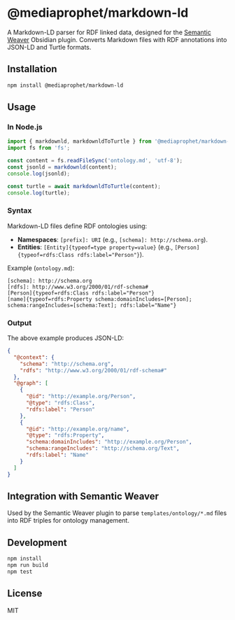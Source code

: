 # @mediaprophet/markdown-ld

A Markdown-LD parser for RDF linked data, designed for the [Semantic Weaver](https://github.com/mediaprophet/obsidian-semantic-weaver) Obsidian plugin. Converts Markdown files with RDF annotations into JSON-LD and Turtle formats.

## Installation

```bash
npm install @mediaprophet/markdown-ld
```

## Usage

### In Node.js

```javascript
import { markdownld, markdownldToTurtle } from '@mediaprophet/markdown-ld';
import fs from 'fs';

const content = fs.readFileSync('ontology.md', 'utf-8');
const jsonld = markdownld(content);
console.log(jsonld);

const turtle = await markdownldToTurtle(content);
console.log(turtle);
```

### Syntax

Markdown-LD files define RDF ontologies using:
- **Namespaces**: `[prefix]: URI` (e.g., `[schema]: http://schema.org`).
- **Entities**: `[Entity]{typeof=type property=value}` (e.g., `[Person]{typeof=rdfs:Class rdfs:label="Person"}`).

Example (`ontology.md`):

```
[schema]: http://schema.org
[rdfs]: http://www.w3.org/2000/01/rdf-schema#
[Person]{typeof=rdfs:Class rdfs:label="Person"}
[name]{typeof=rdfs:Property schema:domainIncludes=[Person]; schema:rangeIncludes=[schema:Text]; rdfs:label="Name"}
```

### Output

The above example produces JSON-LD:

```json
{
  "@context": {
    "schema": "http://schema.org",
    "rdfs": "http://www.w3.org/2000/01/rdf-schema#"
  },
  "@graph": [
    {
      "@id": "http://example.org/Person",
      "@type": "rdfs:Class",
      "rdfs:label": "Person"
    },
    {
      "@id": "http://example.org/name",
      "@type": "rdfs:Property",
      "schema:domainIncludes": "http://example.org/Person",
      "schema:rangeIncludes": "http://schema.org/Text",
      "rdfs:label": "Name"
    }
  ]
}
```

## Integration with Semantic Weaver

Used by the Semantic Weaver plugin to parse `templates/ontology/*.md` files into RDF triples for ontology management.

## Development

```bash
npm install
npm run build
npm test
```

## License

MIT